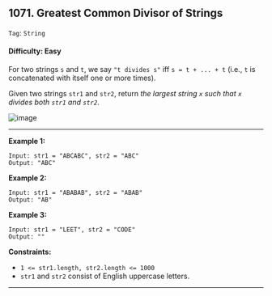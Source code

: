 ## 1071. Greatest Common Divisor of Strings

```Tag```: ```String```

#### Difficulty: Easy

For two strings ```s``` and ```t```, we say ```"t divides s"``` iff ```s = t + ... + t``` (i.e., ```t``` is concatenated with itself one or more times).

Given two strings ```str1``` and ```str2```, return _the largest string ```x``` such that ```x``` divides both ```str1``` and ```str2```_.

![image](https://user-images.githubusercontent.com/35042430/215970545-4684fa06-a2f0-40ba-8c00-94fcf5037e59.png)

---

__Example 1:__
```
Input: str1 = "ABCABC", str2 = "ABC"
Output: "ABC"
```

__Example 2:__
```
Input: str1 = "ABABAB", str2 = "ABAB"
Output: "AB"
```

__Example 3:__
```
Input: str1 = "LEET", str2 = "CODE"
Output: ""
```

__Constraints:__

- ```1 <= str1.length, str2.length <= 1000```
- ```str1``` and ```str2``` consist of English uppercase letters.

---

